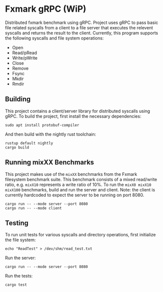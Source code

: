 # Fxmark gRPC (WiP)

Distributed fxmark benchmark using gRPC. Project uses gRPC to pass basic file related syscalls from a client to a file server that executes the relevent syscalls and returns the result to the client. Currently, this program supports the following syscalls and file system operations:

- Open
- Read/pRead
- Write/pWrite
- Close
- Remove
- Fsync
- Mkdir
- Rmdir

## Building

This project contains a client/server library for distributed syscalls using gRPC. To build the project, first install the necessary dependencies:
```
sudo apt install protobuf-compiler
```
And then build with the nightly rust toolchain:
```
rustup default nightly
cargo build
```

## Running mixXX Benchmarks

This project makes use of the ```mixXX``` benchmarks from the Fxmark filesystem benchmark suite. This benchmark consists of a mixed read/write ratio, e.g. ```mixX10``` represents a write ratio of 10%. To run the ```mixX0 mixX10 mixX100``` benchmarks, build and run the server and client. Note: the client is currently hardcoded to expect the server to be running on port 8080.
```
cargo run -- --mode server --port 8080 
cargo run -- --mode client
```

## Testing

To run unit tests for various syscalls and directory operations, first initialize the file system:
```
echo "ReadTest" > /dev/shm/read_test.txt
```
Run the server:
```
cargo run -- --mode server --port 8080
```
Run the tests:
```
cargo test
```
